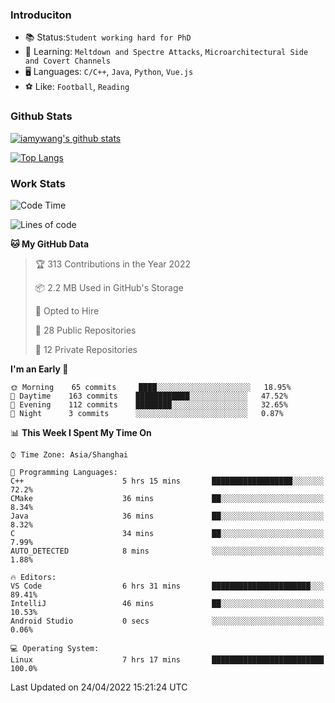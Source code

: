 ### Introduciton

- 📚 Status:`Student working hard for PhD`
- 🔎 Learning: `Meltdown and Spectre Attacks`, `Microarchitectural Side and Covert Channels`
- 🖥️ Languages: `C/C++`, `Java`, `Python`, `Vue.js`
- ⚽ Like: `Football`, `Reading`

### Github Stats

[![iamywang's github stats](https://github-readme-stats.vercel.app/api?username=iamywang&count_private=true&show_icons=true)]()

[![Top Langs](https://github-readme-stats.vercel.app/api/top-langs/?username=iamywang&layout=compact)]()

### Work Stats

<!--START_SECTION:waka-->
![Code Time](http://img.shields.io/badge/Code%20Time-282%20hrs%2033%20mins-blue)

![Lines of code](https://img.shields.io/badge/From%20Hello%20World%20I%27ve%20Written--49%20Thousand%20lines%20of%20code-blue)

**🐱 My GitHub Data** 

> 🏆 313 Contributions in the Year 2022
 > 
> 📦 2.2 MB Used in GitHub's Storage 
 > 
> 💼 Opted to Hire
 > 
> 📜 28 Public Repositories 
 > 
> 🔑 12 Private Repositories  
 > 
**I'm an Early 🐤** 

```text
🌞 Morning    65 commits     ████░░░░░░░░░░░░░░░░░░░░░   18.95% 
🌆 Daytime    163 commits    ████████████░░░░░░░░░░░░░   47.52% 
🌃 Evening    112 commits    ████████░░░░░░░░░░░░░░░░░   32.65% 
🌙 Night      3 commits      ░░░░░░░░░░░░░░░░░░░░░░░░░   0.87%

```


📊 **This Week I Spent My Time On** 

```text
⌚︎ Time Zone: Asia/Shanghai

💬 Programming Languages: 
C++                      5 hrs 15 mins       ██████████████████░░░░░░░   72.2% 
CMake                    36 mins             ██░░░░░░░░░░░░░░░░░░░░░░░   8.34% 
Java                     36 mins             ██░░░░░░░░░░░░░░░░░░░░░░░   8.32% 
C                        34 mins             ██░░░░░░░░░░░░░░░░░░░░░░░   7.99% 
AUTO_DETECTED            8 mins              ░░░░░░░░░░░░░░░░░░░░░░░░░   1.88%

🔥 Editors: 
VS Code                  6 hrs 31 mins       ██████████████████████░░░   89.41% 
IntelliJ                 46 mins             ██░░░░░░░░░░░░░░░░░░░░░░░   10.53% 
Android Studio           0 secs              ░░░░░░░░░░░░░░░░░░░░░░░░░   0.06%

💻 Operating System: 
Linux                    7 hrs 17 mins       █████████████████████████   100.0%

```


 Last Updated on 24/04/2022 15:21:24 UTC
<!--END_SECTION:waka-->
